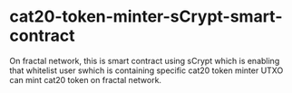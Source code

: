 # cat20-token-minter-sCrypt-smart-contract
On fractal network, this is smart contract using sCrypt which is enabling that whitelist user swhich is containing specific cat20 token minter UTXO can mint cat20 token on fractal network.
